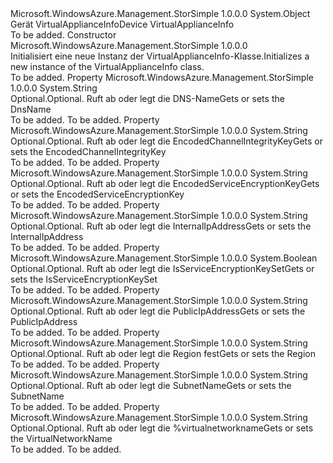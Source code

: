 <Type Name="VirtualApplianceInfo" FullName="Microsoft.WindowsAzure.Management.StorSimple.Models.VirtualApplianceInfo">
  <TypeSignature Language="C#" Value="public class VirtualApplianceInfo" />
  <TypeSignature Language="ILAsm" Value=".class public auto ansi beforefieldinit VirtualApplianceInfo extends System.Object" />
  <TypeSignature Language="DocId" Value="T:Microsoft.WindowsAzure.Management.StorSimple.Models.VirtualApplianceInfo" />
  <TypeSignature Language="VB.NET" Value="Public Class VirtualApplianceInfo" />
  <TypeSignature Language="F#" Value="type VirtualApplianceInfo = class" />
  <AssemblyInfo>
    <AssemblyName>Microsoft.WindowsAzure.Management.StorSimple</AssemblyName>
    <AssemblyVersion>1.0.0.0</AssemblyVersion>
  </AssemblyInfo>
  <Base>
    <BaseTypeName>System.Object</BaseTypeName>
  </Base>
  <Interfaces />
  <Docs>
    <summary>
            <span data-ttu-id="19837-101">Gerät VirtualApplianceInfo</span><span class="sxs-lookup"><span data-stu-id="19837-101">Device VirtualApplianceInfo</span></span>
            </summary>
    <remarks>To be added.</remarks>
  </Docs>
  <Members>
    <Member MemberName=".ctor">
      <MemberSignature Language="C#" Value="public VirtualApplianceInfo ();" />
      <MemberSignature Language="ILAsm" Value=".method public hidebysig specialname rtspecialname instance void .ctor() cil managed" />
      <MemberSignature Language="DocId" Value="M:Microsoft.WindowsAzure.Management.StorSimple.Models.VirtualApplianceInfo.#ctor" />
      <MemberSignature Language="VB.NET" Value="Public Sub New ()" />
      <MemberType>Constructor</MemberType>
      <AssemblyInfo>
        <AssemblyName>Microsoft.WindowsAzure.Management.StorSimple</AssemblyName>
        <AssemblyVersion>1.0.0.0</AssemblyVersion>
      </AssemblyInfo>
      <Parameters />
      <Docs>
        <summary>
            <span data-ttu-id="19837-102">Initialisiert eine neue Instanz der VirtualApplianceInfo-Klasse.</span><span class="sxs-lookup"><span data-stu-id="19837-102">Initializes a new instance of the VirtualApplianceInfo class.</span></span>
            </summary>
        <remarks>To be added.</remarks>
      </Docs>
    </Member>
    <Member MemberName="DnsName">
      <MemberSignature Language="C#" Value="public string DnsName { get; set; }" />
      <MemberSignature Language="ILAsm" Value=".property instance string DnsName" />
      <MemberSignature Language="DocId" Value="P:Microsoft.WindowsAzure.Management.StorSimple.Models.VirtualApplianceInfo.DnsName" />
      <MemberSignature Language="VB.NET" Value="Public Property DnsName As String" />
      <MemberSignature Language="F#" Value="member this.DnsName : string with get, set" Usage="Microsoft.WindowsAzure.Management.StorSimple.Models.VirtualApplianceInfo.DnsName" />
      <MemberType>Property</MemberType>
      <AssemblyInfo>
        <AssemblyName>Microsoft.WindowsAzure.Management.StorSimple</AssemblyName>
        <AssemblyVersion>1.0.0.0</AssemblyVersion>
      </AssemblyInfo>
      <ReturnValue>
        <ReturnType>System.String</ReturnType>
      </ReturnValue>
      <Docs>
        <summary>
            <span data-ttu-id="19837-103">Optional.</span><span class="sxs-lookup"><span data-stu-id="19837-103">Optional.</span></span> <span data-ttu-id="19837-104">Ruft ab oder legt die DNS-Name</span><span class="sxs-lookup"><span data-stu-id="19837-104">Gets or sets the DnsName</span></span>
            </summary>
        <value>To be added.</value>
        <remarks>To be added.</remarks>
      </Docs>
    </Member>
    <Member MemberName="EncodedChannelIntegrityKey">
      <MemberSignature Language="C#" Value="public string EncodedChannelIntegrityKey { get; set; }" />
      <MemberSignature Language="ILAsm" Value=".property instance string EncodedChannelIntegrityKey" />
      <MemberSignature Language="DocId" Value="P:Microsoft.WindowsAzure.Management.StorSimple.Models.VirtualApplianceInfo.EncodedChannelIntegrityKey" />
      <MemberSignature Language="VB.NET" Value="Public Property EncodedChannelIntegrityKey As String" />
      <MemberSignature Language="F#" Value="member this.EncodedChannelIntegrityKey : string with get, set" Usage="Microsoft.WindowsAzure.Management.StorSimple.Models.VirtualApplianceInfo.EncodedChannelIntegrityKey" />
      <MemberType>Property</MemberType>
      <AssemblyInfo>
        <AssemblyName>Microsoft.WindowsAzure.Management.StorSimple</AssemblyName>
        <AssemblyVersion>1.0.0.0</AssemblyVersion>
      </AssemblyInfo>
      <ReturnValue>
        <ReturnType>System.String</ReturnType>
      </ReturnValue>
      <Docs>
        <summary>
            <span data-ttu-id="19837-105">Optional.</span><span class="sxs-lookup"><span data-stu-id="19837-105">Optional.</span></span> <span data-ttu-id="19837-106">Ruft ab oder legt die EncodedChannelIntegrityKey</span><span class="sxs-lookup"><span data-stu-id="19837-106">Gets or sets the EncodedChannelIntegrityKey</span></span>
            </summary>
        <value>To be added.</value>
        <remarks>To be added.</remarks>
      </Docs>
    </Member>
    <Member MemberName="EncodedServiceEncryptionKey">
      <MemberSignature Language="C#" Value="public string EncodedServiceEncryptionKey { get; set; }" />
      <MemberSignature Language="ILAsm" Value=".property instance string EncodedServiceEncryptionKey" />
      <MemberSignature Language="DocId" Value="P:Microsoft.WindowsAzure.Management.StorSimple.Models.VirtualApplianceInfo.EncodedServiceEncryptionKey" />
      <MemberSignature Language="VB.NET" Value="Public Property EncodedServiceEncryptionKey As String" />
      <MemberSignature Language="F#" Value="member this.EncodedServiceEncryptionKey : string with get, set" Usage="Microsoft.WindowsAzure.Management.StorSimple.Models.VirtualApplianceInfo.EncodedServiceEncryptionKey" />
      <MemberType>Property</MemberType>
      <AssemblyInfo>
        <AssemblyName>Microsoft.WindowsAzure.Management.StorSimple</AssemblyName>
        <AssemblyVersion>1.0.0.0</AssemblyVersion>
      </AssemblyInfo>
      <ReturnValue>
        <ReturnType>System.String</ReturnType>
      </ReturnValue>
      <Docs>
        <summary>
            <span data-ttu-id="19837-107">Optional.</span><span class="sxs-lookup"><span data-stu-id="19837-107">Optional.</span></span> <span data-ttu-id="19837-108">Ruft ab oder legt die EncodedServiceEncryptionKey</span><span class="sxs-lookup"><span data-stu-id="19837-108">Gets or sets the EncodedServiceEncryptionKey</span></span>
            </summary>
        <value>To be added.</value>
        <remarks>To be added.</remarks>
      </Docs>
    </Member>
    <Member MemberName="InternalIpAddress">
      <MemberSignature Language="C#" Value="public string InternalIpAddress { get; set; }" />
      <MemberSignature Language="ILAsm" Value=".property instance string InternalIpAddress" />
      <MemberSignature Language="DocId" Value="P:Microsoft.WindowsAzure.Management.StorSimple.Models.VirtualApplianceInfo.InternalIpAddress" />
      <MemberSignature Language="VB.NET" Value="Public Property InternalIpAddress As String" />
      <MemberSignature Language="F#" Value="member this.InternalIpAddress : string with get, set" Usage="Microsoft.WindowsAzure.Management.StorSimple.Models.VirtualApplianceInfo.InternalIpAddress" />
      <MemberType>Property</MemberType>
      <AssemblyInfo>
        <AssemblyName>Microsoft.WindowsAzure.Management.StorSimple</AssemblyName>
        <AssemblyVersion>1.0.0.0</AssemblyVersion>
      </AssemblyInfo>
      <ReturnValue>
        <ReturnType>System.String</ReturnType>
      </ReturnValue>
      <Docs>
        <summary>
            <span data-ttu-id="19837-109">Optional.</span><span class="sxs-lookup"><span data-stu-id="19837-109">Optional.</span></span> <span data-ttu-id="19837-110">Ruft ab oder legt die InternalIpAddress</span><span class="sxs-lookup"><span data-stu-id="19837-110">Gets or sets the InternalIpAddress</span></span>
            </summary>
        <value>To be added.</value>
        <remarks>To be added.</remarks>
      </Docs>
    </Member>
    <Member MemberName="IsServiceEncryptionKeySet">
      <MemberSignature Language="C#" Value="public bool IsServiceEncryptionKeySet { get; set; }" />
      <MemberSignature Language="ILAsm" Value=".property instance bool IsServiceEncryptionKeySet" />
      <MemberSignature Language="DocId" Value="P:Microsoft.WindowsAzure.Management.StorSimple.Models.VirtualApplianceInfo.IsServiceEncryptionKeySet" />
      <MemberSignature Language="VB.NET" Value="Public Property IsServiceEncryptionKeySet As Boolean" />
      <MemberSignature Language="F#" Value="member this.IsServiceEncryptionKeySet : bool with get, set" Usage="Microsoft.WindowsAzure.Management.StorSimple.Models.VirtualApplianceInfo.IsServiceEncryptionKeySet" />
      <MemberType>Property</MemberType>
      <AssemblyInfo>
        <AssemblyName>Microsoft.WindowsAzure.Management.StorSimple</AssemblyName>
        <AssemblyVersion>1.0.0.0</AssemblyVersion>
      </AssemblyInfo>
      <ReturnValue>
        <ReturnType>System.Boolean</ReturnType>
      </ReturnValue>
      <Docs>
        <summary>
            <span data-ttu-id="19837-111">Optional.</span><span class="sxs-lookup"><span data-stu-id="19837-111">Optional.</span></span> <span data-ttu-id="19837-112">Ruft ab oder legt die IsServiceEncryptionKeySet</span><span class="sxs-lookup"><span data-stu-id="19837-112">Gets or sets the IsServiceEncryptionKeySet</span></span>
            </summary>
        <value>To be added.</value>
        <remarks>To be added.</remarks>
      </Docs>
    </Member>
    <Member MemberName="PublicIpAddress">
      <MemberSignature Language="C#" Value="public string PublicIpAddress { get; set; }" />
      <MemberSignature Language="ILAsm" Value=".property instance string PublicIpAddress" />
      <MemberSignature Language="DocId" Value="P:Microsoft.WindowsAzure.Management.StorSimple.Models.VirtualApplianceInfo.PublicIpAddress" />
      <MemberSignature Language="VB.NET" Value="Public Property PublicIpAddress As String" />
      <MemberSignature Language="F#" Value="member this.PublicIpAddress : string with get, set" Usage="Microsoft.WindowsAzure.Management.StorSimple.Models.VirtualApplianceInfo.PublicIpAddress" />
      <MemberType>Property</MemberType>
      <AssemblyInfo>
        <AssemblyName>Microsoft.WindowsAzure.Management.StorSimple</AssemblyName>
        <AssemblyVersion>1.0.0.0</AssemblyVersion>
      </AssemblyInfo>
      <ReturnValue>
        <ReturnType>System.String</ReturnType>
      </ReturnValue>
      <Docs>
        <summary>
            <span data-ttu-id="19837-113">Optional.</span><span class="sxs-lookup"><span data-stu-id="19837-113">Optional.</span></span> <span data-ttu-id="19837-114">Ruft ab oder legt die PublicIpAddress</span><span class="sxs-lookup"><span data-stu-id="19837-114">Gets or sets the PublicIpAddress</span></span>
            </summary>
        <value>To be added.</value>
        <remarks>To be added.</remarks>
      </Docs>
    </Member>
    <Member MemberName="Region">
      <MemberSignature Language="C#" Value="public string Region { get; set; }" />
      <MemberSignature Language="ILAsm" Value=".property instance string Region" />
      <MemberSignature Language="DocId" Value="P:Microsoft.WindowsAzure.Management.StorSimple.Models.VirtualApplianceInfo.Region" />
      <MemberSignature Language="VB.NET" Value="Public Property Region As String" />
      <MemberSignature Language="F#" Value="member this.Region : string with get, set" Usage="Microsoft.WindowsAzure.Management.StorSimple.Models.VirtualApplianceInfo.Region" />
      <MemberType>Property</MemberType>
      <AssemblyInfo>
        <AssemblyName>Microsoft.WindowsAzure.Management.StorSimple</AssemblyName>
        <AssemblyVersion>1.0.0.0</AssemblyVersion>
      </AssemblyInfo>
      <ReturnValue>
        <ReturnType>System.String</ReturnType>
      </ReturnValue>
      <Docs>
        <summary>
            <span data-ttu-id="19837-115">Optional.</span><span class="sxs-lookup"><span data-stu-id="19837-115">Optional.</span></span> <span data-ttu-id="19837-116">Ruft ab oder legt die Region fest</span><span class="sxs-lookup"><span data-stu-id="19837-116">Gets or sets the Region</span></span>
            </summary>
        <value>To be added.</value>
        <remarks>To be added.</remarks>
      </Docs>
    </Member>
    <Member MemberName="SubnetName">
      <MemberSignature Language="C#" Value="public string SubnetName { get; set; }" />
      <MemberSignature Language="ILAsm" Value=".property instance string SubnetName" />
      <MemberSignature Language="DocId" Value="P:Microsoft.WindowsAzure.Management.StorSimple.Models.VirtualApplianceInfo.SubnetName" />
      <MemberSignature Language="VB.NET" Value="Public Property SubnetName As String" />
      <MemberSignature Language="F#" Value="member this.SubnetName : string with get, set" Usage="Microsoft.WindowsAzure.Management.StorSimple.Models.VirtualApplianceInfo.SubnetName" />
      <MemberType>Property</MemberType>
      <AssemblyInfo>
        <AssemblyName>Microsoft.WindowsAzure.Management.StorSimple</AssemblyName>
        <AssemblyVersion>1.0.0.0</AssemblyVersion>
      </AssemblyInfo>
      <ReturnValue>
        <ReturnType>System.String</ReturnType>
      </ReturnValue>
      <Docs>
        <summary>
            <span data-ttu-id="19837-117">Optional.</span><span class="sxs-lookup"><span data-stu-id="19837-117">Optional.</span></span> <span data-ttu-id="19837-118">Ruft ab oder legt die SubnetName</span><span class="sxs-lookup"><span data-stu-id="19837-118">Gets or sets the SubnetName</span></span>
            </summary>
        <value>To be added.</value>
        <remarks>To be added.</remarks>
      </Docs>
    </Member>
    <Member MemberName="VirtualNetworkName">
      <MemberSignature Language="C#" Value="public string VirtualNetworkName { get; set; }" />
      <MemberSignature Language="ILAsm" Value=".property instance string VirtualNetworkName" />
      <MemberSignature Language="DocId" Value="P:Microsoft.WindowsAzure.Management.StorSimple.Models.VirtualApplianceInfo.VirtualNetworkName" />
      <MemberSignature Language="VB.NET" Value="Public Property VirtualNetworkName As String" />
      <MemberSignature Language="F#" Value="member this.VirtualNetworkName : string with get, set" Usage="Microsoft.WindowsAzure.Management.StorSimple.Models.VirtualApplianceInfo.VirtualNetworkName" />
      <MemberType>Property</MemberType>
      <AssemblyInfo>
        <AssemblyName>Microsoft.WindowsAzure.Management.StorSimple</AssemblyName>
        <AssemblyVersion>1.0.0.0</AssemblyVersion>
      </AssemblyInfo>
      <ReturnValue>
        <ReturnType>System.String</ReturnType>
      </ReturnValue>
      <Docs>
        <summary>
            <span data-ttu-id="19837-119">Optional.</span><span class="sxs-lookup"><span data-stu-id="19837-119">Optional.</span></span> <span data-ttu-id="19837-120">Ruft ab oder legt die %virtualnetworkname</span><span class="sxs-lookup"><span data-stu-id="19837-120">Gets or sets the VirtualNetworkName</span></span>
            </summary>
        <value>To be added.</value>
        <remarks>To be added.</remarks>
      </Docs>
    </Member>
  </Members>
</Type>